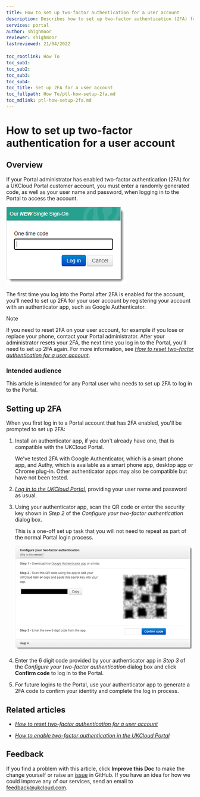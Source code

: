 ```yaml
---
title: How to set up two-factor authentication for a user account
description: Describes how to set up two-factor authentication (2FA) for a user account
services: portal
author: shighmoor
reviewer: shighmoor
lastreviewed: 21/04/2022

toc_rootlink: How To
toc_sub1:
toc_sub2:
toc_sub3:
toc_sub4:
toc_title: Set up 2FA for a user account
toc_fullpath: How To/ptl-how-setup-2fa.md
toc_mdlink: ptl-how-setup-2fa.md
---
```


# How to set up two-factor authentication for a user account

## Overview

If your Portal administrator has enabled two-factor authentication (2FA) for a UKCloud Portal customer account, you must enter a randomly generated code, as well as your user name and password, when logging in to the Portal to access the account.

![Two-Factor Authentication dialog box in the UKCloud Portal](images/ptl-2fa.png)

The first time you log into the Portal after 2FA is enabled for the account, you'll need to set up 2FA for your user account by registering your account with an authenticator app, such as Google Authenticator.

> [!NOTE]
> If you need to reset 2FA on your user account, for example if you lose or replace your phone, contact your Portal administrator. After your administrator resets your 2FA, the next time you log in to the Portal, you'll need to set up 2FA again. For more information, see [*How to reset two-factor authentication for a user account*](ptl-how-reset-2fa.md).

### Intended audience

This article is intended for any Portal user who needs to set up 2FA to log in to the Portal.

## Setting up 2FA

When you first log in to a Portal account that has 2FA enabled, you'll be prompted to set up 2FA:

1. Install an authenticator app, if you don't already have one, that is compatible with the UKCloud Portal.

   We've tested 2FA with Google Authenticator, which is a smart phone app, and Authy, which is available as a smart phone app, desktop app or Chrome plug-in. Other authenticator apps may also be compatible but have not been tested.

2. [*Log in to the UKCloud Portal*](ptl-gs.md#logging-in-to-the-ukcloud-portal), providing your user name and password as usual.

3. Using your authenticator app, scan the QR code or enter the security key shown in *Step 2* of the *Configure your two-factor authentication* dialog box.

   This is a one-off set up task that you will not need to repeat as part of the normal Portal login process.

   ![Configure your two-factor authentication dialog box](images/ptl-2fa-setup.png)

4. Enter the 6 digit code provided by your authenticator app in *Step 3* of the *Configure your two-factor authentication* dialog box and click **Confirm code** to log in to the Portal.

5. For future logins to the Portal, use your authenticator app to generate a 2FA code to confirm your identity and complete the log in process.

## Related articles

- [*How to reset two-factor authentication for a user account*](ptl-how-reset-2fa.md)

- [*How to enable two-factor authentication in the UKCloud Portal*](ptl-how-enable-2fa.md)

## Feedback

If you find a problem with this article, click **Improve this Doc** to make the change yourself or raise an [issue](https://github.com/UKCloud/documentation/issues) in GitHub. If you have an idea for how we could improve any of our services, send an email to <feedback@ukcloud.com>.
